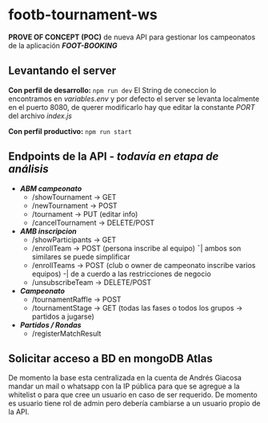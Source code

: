 # footb-tournament-ws
**PROVE OF CONCEPT (POC)** de nueva API para gestionar los campeonatos de la aplicación **_FOOT-BOOKING_**

## Levantando el server
**Con perfil de desarrollo:** ```npm run dev```
El String de coneccion lo encontramos en _variables.env_ y por defecto el server se levanta localmente en el puerto 8080, de querer modificarlo hay que editar la constante _PORT_ del archivo _index.js_

**Con perfil productivo:** ```npm run start```

## Endpoints de la API - _todavía en etapa de análisis_
* **_ABM campeonato_**
    - /showTournament -> GET
    - /newTournament -> POST 
    - /tournament -> PUT (editar info)
    - /cancelTournament -> DELETE/POST
* **_AMB inscripcion_**
    - /showParticipants -> GET
    - /enrollTeam -> POST (persona inscribe al equipo)								¯| ambos son similares se puede simplificar
    - /enrollTeams -> POST (club o owner de campeonato inscribe varios equipos) 	-| de a cuerdo a las restricciones de negocio
    - /unsubscribeTeam -> DELETE/POST
* **_Campeonato_**
    - /tournamentRaffle -> POST
    - /tournamentStage -> GET (todas las fases o todos los grupos -> partidos a jugarse)
* **_Partidos / Rondas_**
    - /registerMatchResult


## Solicitar acceso a BD en mongoDB Atlas
De momento la base esta centralizada en la cuenta de Andrés Giacosa mandar un mail o whatsapp con la IP pública para que se agregue a la whitelist o para que cree un usuario en caso de ser requerido. De momento es usuario tiene rol de admin pero debería cambiarse a un usuario propio de la API.
